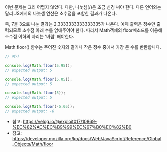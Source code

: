 이번 문제는 그리 어렵지 않았다.
다만, 나눗셈(/)은 조금 신경 써야 한다.
다른 언어와는 달리 JS에서의 나눗셈 연산은 소수점을 포함한 결과가 나온다.

즉, 7을 3으로 나눈 결과는 2.3333333333333335가 나온다.
예제 출력은 정수만 출력되므로 소수점 아래 수를 없애주어야 한다.
따라서 Math객체의 floor메소드를 이용해 소수점 이하의 자리는 '버림' 해야한다.

Math.floor() 함수는 주어진 숫자와 같거나 작은 정수 중에서 가장 큰 수를 반환합니다.
```js
// 예시

console.log(Math.floor(5.95));
// expected output: 5

console.log(Math.floor(5.05));
// expected output: 5

console.log(Math.floor(5));
// expected output: 5

console.log(Math.floor(-5.05));
// expected output: -6
```
- 참고: https://velog.io/@exploit017/10869-%EC%82%AC%EC%B9%99%EC%97%B0%EC%82%B0
- 참고: https://developer.mozilla.org/ko/docs/Web/JavaScript/Reference/Global_Objects/Math/floor